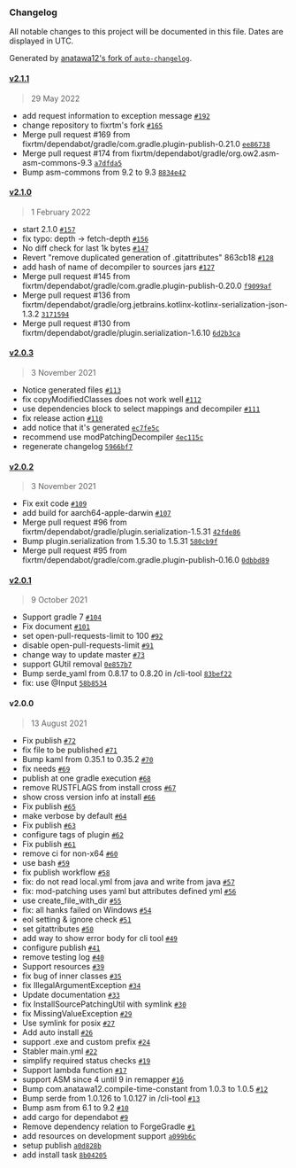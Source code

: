 ### Changelog

All notable changes to this project will be documented in this file. Dates are displayed in UTC.

Generated by [anatawa12's fork of `auto-changelog`](https://github.com/anatawa12/auto-changelog).

#### [v2.1.1](https://github.com/fixrtm/mod-patching/compare/v2.1.0...v2.1.1)

> 29 May 2022

- add request information to exception message [`#192`](https://github.com/fixrtm/mod-patching/pull/192)
- change repository to fixrtm's fork [`#165`](https://github.com/fixrtm/mod-patching/pull/165)
- Merge pull request #169 from fixrtm/dependabot/gradle/com.gradle.plugin-publish-0.21.0 [`ee86738`](https://github.com/fixrtm/mod-patching/commit/ee8673835f6c4a681532eed2014da0ab1ed8ebb9)
- Merge pull request #174 from fixrtm/dependabot/gradle/org.ow2.asm-asm-commons-9.3 [`a7dfda5`](https://github.com/fixrtm/mod-patching/commit/a7dfda588171ba2cdbcd499fbe2f72d7c6cd3b18)
- Bump asm-commons from 9.2 to 9.3 [`8834e42`](https://github.com/fixrtm/mod-patching/commit/8834e42cfb3ae5156334017034e9d716fedd3e69)

#### [v2.1.0](https://github.com/fixrtm/mod-patching/compare/v2.0.3...v2.1.0)

> 1 February 2022

- start 2.1.0 [`#157`](https://github.com/fixrtm/mod-patching/pull/157)
- fix typo: depth -&gt; fetch-depth [`#156`](https://github.com/fixrtm/mod-patching/pull/156)
- No diff check for last 1k bytes [`#147`](https://github.com/fixrtm/mod-patching/pull/147)
- Revert "remove duplicated generation of .gitattributes" 863cb18 [`#128`](https://github.com/fixrtm/mod-patching/pull/128)
- add hash of name of decompiler to sources jars [`#127`](https://github.com/fixrtm/mod-patching/pull/127)
- Merge pull request #145 from fixrtm/dependabot/gradle/com.gradle.plugin-publish-0.20.0 [`f9099af`](https://github.com/fixrtm/mod-patching/commit/f9099afc59680db9ee4e2bda21c25c65c9110fcb)
- Merge pull request #136 from fixrtm/dependabot/gradle/org.jetbrains.kotlinx-kotlinx-serialization-json-1.3.2 [`3171594`](https://github.com/fixrtm/mod-patching/commit/317159418969cdb7f6fd9d76b87698069229a535)
- Merge pull request #130 from fixrtm/dependabot/gradle/plugin.serialization-1.6.10 [`6d2b3ca`](https://github.com/fixrtm/mod-patching/commit/6d2b3cade70cd74870ec958be571a00f1c0f63e2)

#### [v2.0.3](https://github.com/fixrtm/mod-patching/compare/v2.0.2...v2.0.3)

> 3 November 2021

- Notice generated files [`#113`](https://github.com/fixrtm/mod-patching/pull/113)
- fix copyModifiedClasses does not work well [`#112`](https://github.com/fixrtm/mod-patching/pull/112)
- use dependencies block to select mappings and decompiler [`#111`](https://github.com/fixrtm/mod-patching/pull/111)
- fix release action [`#110`](https://github.com/fixrtm/mod-patching/pull/110)
- add notice that it's generated [`ec7fe5c`](https://github.com/fixrtm/mod-patching/commit/ec7fe5c9f74ff236c14320905fb7cf2851e43940)
- recommend use modPatchingDecompiler [`4ec115c`](https://github.com/fixrtm/mod-patching/commit/4ec115c813b33309ee261a710f784673c9781eaf)
- regenerate changelog [`5966bf7`](https://github.com/fixrtm/mod-patching/commit/5966bf715b8f960ce0ef53fe1688f0790b0a3b32)

#### [v2.0.2](https://github.com/fixrtm/mod-patching/compare/v2.0.1...v2.0.2)

> 3 November 2021

- Fix exit code [`#109`](https://github.com/fixrtm/mod-patching/pull/109)
- add build for aarch64-apple-darwin [`#107`](https://github.com/fixrtm/mod-patching/pull/107)
- Merge pull request #96 from fixrtm/dependabot/gradle/plugin.serialization-1.5.31 [`42fde86`](https://github.com/fixrtm/mod-patching/commit/42fde86a5ca83afa988c27ec85993f83527e6d16)
- Bump plugin.serialization from 1.5.30 to 1.5.31 [`580cb9f`](https://github.com/fixrtm/mod-patching/commit/580cb9f182324580e5ddb07bce4f689b49490026)
- Merge pull request #95 from fixrtm/dependabot/gradle/com.gradle.plugin-publish-0.16.0 [`0dbbd89`](https://github.com/fixrtm/mod-patching/commit/0dbbd8979c5fed5d41e03c8b10dfc72c86936f42)

#### [v2.0.1](https://github.com/fixrtm/mod-patching/compare/v2.0.0...v2.0.1)

> 9 October 2021

- Support gradle 7 [`#104`](https://github.com/fixrtm/mod-patching/pull/104)
- Fix document [`#101`](https://github.com/fixrtm/mod-patching/pull/101)
- set open-pull-requests-limit to 100 [`#92`](https://github.com/fixrtm/mod-patching/pull/92)
- disable open-pull-requests-limit [`#91`](https://github.com/fixrtm/mod-patching/pull/91)
- change way to update master [`#73`](https://github.com/fixrtm/mod-patching/pull/73)
- support GUtil removal [`0e857b7`](https://github.com/fixrtm/mod-patching/commit/0e857b7efb4463b447b774d0bc39d87c137f2426)
- Bump serde_yaml from 0.8.17 to 0.8.20 in /cli-tool [`83bef22`](https://github.com/fixrtm/mod-patching/commit/83bef22ff3c89ae0160a3471d5af06156d6e7ab6)
- fix: use @Input [`58b8534`](https://github.com/fixrtm/mod-patching/commit/58b853428d42d75496f0cc41e5ff67dca8937f4f)

#### v2.0.0

> 13 August 2021

- Fix publish [`#72`](https://github.com/fixrtm/mod-patching/pull/72)
- fix file to be published [`#71`](https://github.com/fixrtm/mod-patching/pull/71)
- Bump kaml from 0.35.1 to 0.35.2 [`#70`](https://github.com/fixrtm/mod-patching/pull/70)
- fix needs [`#69`](https://github.com/fixrtm/mod-patching/pull/69)
- publish at one gradle execution [`#68`](https://github.com/fixrtm/mod-patching/pull/68)
- remove RUSTFLAGS from install cross [`#67`](https://github.com/fixrtm/mod-patching/pull/67)
- show cross version info at install [`#66`](https://github.com/fixrtm/mod-patching/pull/66)
- Fix publish [`#65`](https://github.com/fixrtm/mod-patching/pull/65)
- make verbose by default [`#64`](https://github.com/fixrtm/mod-patching/pull/64)
- Fix publish [`#63`](https://github.com/fixrtm/mod-patching/pull/63)
- configure tags of plugin [`#62`](https://github.com/fixrtm/mod-patching/pull/62)
- Fix publish [`#61`](https://github.com/fixrtm/mod-patching/pull/61)
- remove ci for non-x64 [`#60`](https://github.com/fixrtm/mod-patching/pull/60)
- use bash [`#59`](https://github.com/fixrtm/mod-patching/pull/59)
- fix publish workflow [`#58`](https://github.com/fixrtm/mod-patching/pull/58)
- fix: do not read local.yml from java and write from java [`#57`](https://github.com/fixrtm/mod-patching/pull/57)
- fix: mod-patching uses yaml but attributes defined yml [`#56`](https://github.com/fixrtm/mod-patching/pull/56)
- use create_file_with_dir [`#55`](https://github.com/fixrtm/mod-patching/pull/55)
- fix: all hanks failed on Windows [`#54`](https://github.com/fixrtm/mod-patching/pull/54)
- eol setting & ignore check [`#51`](https://github.com/fixrtm/mod-patching/pull/51)
- set gitattributes [`#50`](https://github.com/fixrtm/mod-patching/pull/50)
- add way to show error body for cli tool [`#49`](https://github.com/fixrtm/mod-patching/pull/49)
- configure publish [`#41`](https://github.com/fixrtm/mod-patching/pull/41)
- remove testing log [`#40`](https://github.com/fixrtm/mod-patching/pull/40)
- Support resources [`#39`](https://github.com/fixrtm/mod-patching/pull/39)
- fix bug of inner classes [`#35`](https://github.com/fixrtm/mod-patching/pull/35)
- fix IllegalArgumentException [`#34`](https://github.com/fixrtm/mod-patching/pull/34)
- Update documentation [`#33`](https://github.com/fixrtm/mod-patching/pull/33)
- fix InstallSourcePatchingUtil with symlink [`#30`](https://github.com/fixrtm/mod-patching/pull/30)
- fix MissingValueException [`#29`](https://github.com/fixrtm/mod-patching/pull/29)
- Use symlink for posix [`#27`](https://github.com/fixrtm/mod-patching/pull/27)
- Add auto install [`#26`](https://github.com/fixrtm/mod-patching/pull/26)
- support .exe and custom prefix [`#24`](https://github.com/fixrtm/mod-patching/pull/24)
- Stabler main.yml [`#22`](https://github.com/fixrtm/mod-patching/pull/22)
- simplify required status checks [`#19`](https://github.com/fixrtm/mod-patching/pull/19)
- Support lambda function [`#17`](https://github.com/fixrtm/mod-patching/pull/17)
- support ASM since 4 until 9 in remapper [`#16`](https://github.com/fixrtm/mod-patching/pull/16)
- Bump com.anatawa12.compile-time-constant from 1.0.3 to 1.0.5 [`#12`](https://github.com/fixrtm/mod-patching/pull/12)
- Bump serde from 1.0.126 to 1.0.127 in /cli-tool [`#13`](https://github.com/fixrtm/mod-patching/pull/13)
- Bump asm from 6.1 to 9.2 [`#10`](https://github.com/fixrtm/mod-patching/pull/10)
- add cargo for dependabot [`#9`](https://github.com/fixrtm/mod-patching/pull/9)
- Remove dependency relation to ForgeGradle [`#1`](https://github.com/fixrtm/mod-patching/pull/1)
- add resources on development support [`a099b6c`](https://github.com/fixrtm/mod-patching/commit/a099b6c76faa1e12a3680b6ef73c9c8fee1957ab)
- setup publish [`a0d828b`](https://github.com/fixrtm/mod-patching/commit/a0d828b26b06de8b789d92679839025dad23c08f)
- add install task [`8b04205`](https://github.com/fixrtm/mod-patching/commit/8b042059d9abbc53c39e22bfd042667b612853f4)
